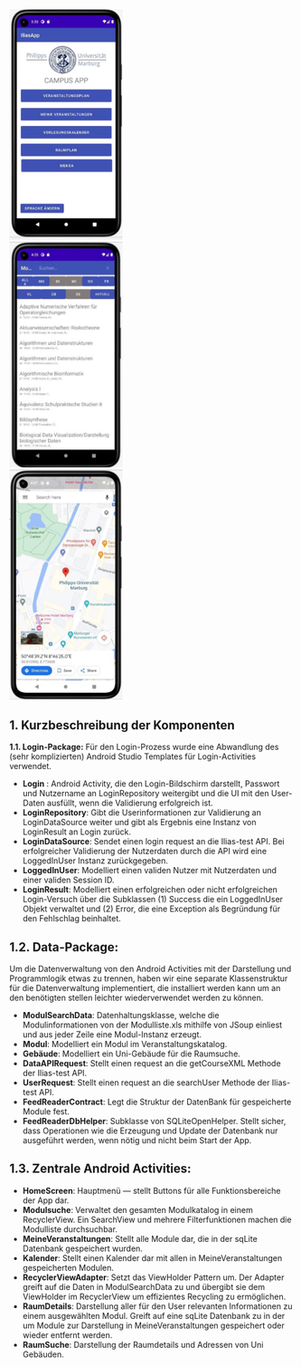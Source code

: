  <div class="row" display= "inline">
  <div class="column" display= "inline">
    <img src="screenshot1.png" alt="Main_Menu" width="200" >
  </div>
  <div class="column" display= "inline">
    <img src="screenshot2.png" alt="Modul_Information" width="200">
  </div>
  <div class="column" display= "inline">
    <img src="screenshot3.png" alt="Map" width="200">
  </div>
</div> 





## 1. Kurzbeschreibung der Komponenten
 **1.1. Login-Package:**
Für den Login-Prozess wurde eine Abwandlung des (sehr komplizierten) Android Studio Templates für Login-Activities verwendet.

- **Login** :
Android Activity, die den Login-Bildschirm darstellt, Passwort und Nutzername an LoginRepository weitergibt und
die UI mit den User-Daten ausfüllt, wenn die Validierung erfolgreich ist.
- **LoginRepository**:
Gibt die Userinformationen zur Validierung an LoginDataSource weiter und gibt als Ergebnis eine Instanz von LoginResult an Login zurück.
- **LoginDataSource**:
Sendet einen login request an die Ilias-test API. Bei erfolgreicher Validierung der Nutzerdaten durch die API wird eine LoggedInUser Instanz zurückgegeben.
- **LoggedInUser**:
Modelliert einen validen Nutzer mit Nutzerdaten und einer validen Session ID.
- **LoginResult**:
Modelliert einen erfolgreichen oder nicht erfolgreichen Login-Versuch über die Subklassen (1) Success die ein LoggedInUser Objekt verwaltet und (2) Error, die eine Exception als Begründung für den Fehlschlag beinhaltet.

## 1.2. Data-Package:
Um die Datenverwaltung von den Android Activities mit der Darstellung und Programmlogik etwas zu trennen, haben wir eine separate Klassenstruktur für die Datenverwaltung implementiert, die installiert werden kann um an den benötigten stellen leichter wiederverwendet werden zu können.
- **ModulSearchData**:
Datenhaltungsklasse, welche die Modulinformationen von der Modulliste.xls mithilfe von JSoup einliest und aus jeder Zeile eine Modul-Instanz erzeugt.
- **Modul**:
Modelliert ein Modul im Veranstaltungskatalog.
- **Gebäude**:
Modelliert ein Uni-Gebäude für die Raumsuche.
- **DataAPIRequest**:
Stellt einen request an die getCourseXML Methode der Ilias-test API.
- **UserRequest**:
Stellt einen request an die searchUser Methode der Ilias-test API.
- **FeedReaderContract**:
Legt die Struktur der DatenBank für gespeicherte Module fest.
- **FeedReaderDbHelper**:
Subklasse von SQLiteOpenHelper. Stellt sicher, dass Operationen wie die Erzeugung und Update der Datenbank nur ausgeführt werden, wenn nötig und nicht beim Start der App.

## 1.3. Zentrale Android Activities:
- **HomeScreen**:
Hauptmenü — stellt Buttons für alle Funktionsbereiche der App dar.
- **Modulsuche**:
Verwaltet den gesamten Modulkatalog in einem RecyclerView. Ein SearchView und mehrere Filterfunktionen machen die Modulliste durchsuchbar.
- **MeineVeranstaltungen**:
Stellt alle Module dar, die in der sqLite Datenbank gespeichert wurden.
- **Kalender**:
Stellt einen Kalender dar mit allen in MeineVeranstaltungen gespeicherten Modulen.
- **RecyclerViewAdapter**:
Setzt das ViewHolder Pattern um.
Der Adapter greift auf die Daten in ModulSearchData zu und übergibt sie dem ViewHolder im RecyclerView um effizientes Recycling zu ermöglichen.
- **RaumDetails**:
Darstellung aller für den User relevanten Informationen zu einem ausgewählten Modul. Greift auf eine sqLite Datenbank zu in der um Module zur Darstellung in MeineVeranstaltungen gespeichert oder wieder entfernt werden.
- **RaumSuche**:
Darstellung der Raumdetails und Adressen von Uni Gebäuden.
